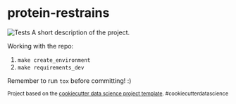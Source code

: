 protein-restrains
==============================

![Tests](https://github.com/ja-nina/protein-restrains/actions/workflows/tests.yml/badge.svg)
A short description of the project.


Working with the repo:
1. ```make create_environment```
2. ```make requirements_dev```

Remember to run ```tox``` before committing! :)


<p><small>Project based on the <a target="_blank" href="https://drivendata.github.io/cookiecutter-data-science/">cookiecutter data science project template</a>. #cookiecutterdatascience</small></p>
